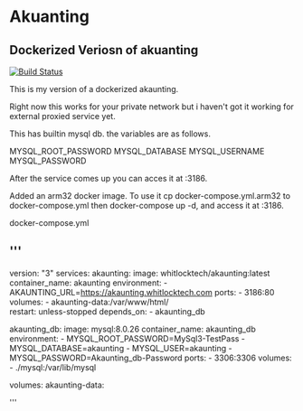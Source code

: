 # Akuanting
## Dockerized Veriosn of akuanting

[![Build Status](https://gitlab.com/whitlocktech/akaunting/badges/main/pipeline.svg)](https://gitlab.com/whitlocktech/akaunting/-/commits/main)

This is my version of a dockerized akaunting.

Right now this works for your private network but i haven't
got it working for external proxied service yet.

This has builtin mysql db. the variables are as follows.

MYSQL_ROOT_PASSWORD
MYSQL_DATABASE
MYSQL_USERNAME
MYSQL_PASSWORD

After the service comes up you can acces it at :3186.

Added an arm32 docker image. To use it cp docker-compose.yml.arm32 to docker-compose.yml then docker-compose up -d, and access it at :3186.

docker-compose.yml

'''
---
version: "3"
services:
  akaunting:
    image: whitlocktech/akaunting:latest
    container_name: akaunting
    environment:
      - AKAUNTING_URL=https://akaunting.whitlocktech.com
    ports:
      - 3186:80
    volumes:
      - akaunting-data:/var/www/html/    
    restart: unless-stopped
    depends_on: 
     - akaunting_db

  akaunting_db:
    image: mysql:8.0.26
    container_name: akaunting_db
    environment:
     - MYSQL_ROOT_PASSWORD=MySql3-TestPass
     - MYSQL_DATABASE=akaunting
     - MYSQL_USER=akaunting
     - MYSQL_PASSWORD=Akaunting_db-Password
    ports:
     - 3306:3306
    volumes:
     - ./mysql:/var/lib/mysql

volumes:
   akaunting-data:
   

'''

